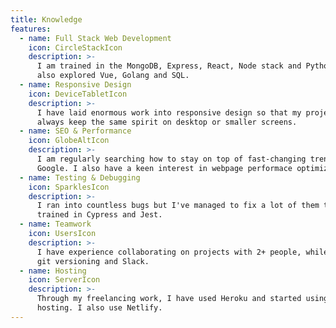 ```yaml
---
title: Knowledge
features:
  - name: Full Stack Web Development
    icon: CircleStackIcon
    description: >-
      I am trained in the MongoDB, Express, React, Node stack and Python. I have
      also explored Vue, Golang and SQL.
  - name: Responsive Design
    icon: DeviceTabletIcon
    description: >-
      I have laid enormous work into responsive design so that my projects
      always keep the same spirit on desktop or smaller screens.
  - name: SEO & Performance
    icon: GlobeAltIcon
    description: >-
      I am regularly searching how to stay on top of fast-changing trends with
      Google. I also have a keen interest in webpage performace optimization.
  - name: Testing & Debugging
    icon: SparklesIcon
    description: >-
      I ran into countless bugs but I've managed to fix a lot of them too. I'm
      trained in Cypress and Jest.
  - name: Teamwork
    icon: UsersIcon
    description: >-
      I have experience collaborating on projects with 2+ people, while using
      git versioning and Slack.
  - name: Hosting
    icon: ServerIcon
    description: >-
      Through my freelancing work, I have used Heroku and started using AWS
      hosting. I also use Netlify.
---
```

